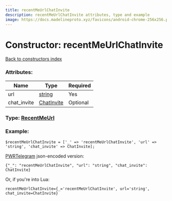 ```yaml
---
title: recentMeUrlChatInvite
description: recentMeUrlChatInvite attributes, type and example
image: https://docs.madelineproto.xyz/favicons/android-chrome-256x256.png
---
```

# Constructor: recentMeUrlChatInvite  
[Back to constructors index](index.md)



### Attributes:

| Name     |    Type       | Required |
|----------|---------------|----------|
|url|[string](../types/string.md) | Yes|
|chat\_invite|[ChatInvite](../types/ChatInvite.md) | Optional|



### Type: [RecentMeUrl](../types/RecentMeUrl.md)


### Example:

```
$recentMeUrlChatInvite = ['_' => 'recentMeUrlChatInvite', 'url' => 'string', 'chat_invite' => ChatInvite];
```  

[PWRTelegram](https://pwrtelegram.xyz) json-encoded version:

```
{"_": "recentMeUrlChatInvite", "url": "string", "chat_invite": ChatInvite}
```


Or, if you're into Lua:  


```
recentMeUrlChatInvite={_='recentMeUrlChatInvite', url='string', chat_invite=ChatInvite}

```


